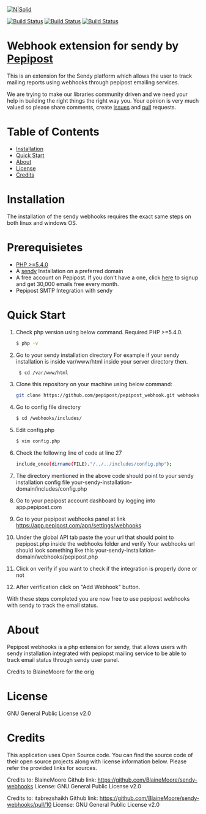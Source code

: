 [![N|Solid](https://camo.githubusercontent.com/229d5a801bc32845251f6df372b47f0ef61cd3e3/68747470733a2f2f70657069706f73742e636f6d2f77702d636f6e74656e742f75706c6f6164732f323031372f30372f505f4c4f474f2e706e67)](https://nodesource.com/products/nsolid)

[![Build Status](https://camo.githubusercontent.com/273b9129e7bb4dee23056cfea466054b6104b19a/68747470733a2f2f696d672e736869656c64732e696f2f7061636b61676973742f7068702d762f70657069706f73742f70657069706f73742d73646b2d7068702e7376673f7374796c653d666c61742d737175617265)](https://packagist.org/packages/pepipost/pepipost-sdk-php) [![Build Status](https://camo.githubusercontent.com/d95ea41d77480203395b62baa2979c7b83e26114/68747470733a2f2f696d672e736869656c64732e696f2f7061636b61676973742f6c2f70657069706f73742f70657069706f73742d73646b2d7068702e737667)](https://packagist.org/packages/pepipost/pepipost-sdk-php) [![Build Status](https://camo.githubusercontent.com/b52da95112b380731b1864a6f985718fce5822ba/68747470733a2f2f696d672e736869656c64732e696f2f747769747465722f666f6c6c6f772f706570695f706f73742e7376673f7374796c653d736f6369616c266c6162656c3d466f6c6c6f77)](https://twitter.com/pepi_post)

# Webhook extension for sendy by [Pepipost](https://twitter.com/pepi_post)
This is an extension for the Sendy platform which allows the user to track mailing reports using webhooks through pepipost emailing services.

We are trying to make our libraries community driven and we need your help in building the right things the right way you. Your opinion is very much valued so please share comments, create [issues](#) and [pull](#) requests.

# Table of Contents
  - [Installation](#Installation)
  - [Quick Start](#Quick-Start)
  - [About](#About)
  - [License](#License)
  - [Credits](#Credits)

# Installation
The installation of the sendy webhooks requires the exact same steps on both linux and windows OS.

# Prerequisietes
  - [PHP >=5.4.0](http://php.net/manual/en/install.php)
  - A [sendy](https://sendy.co/) Installation on a preferred domain
  - A free account on Pepipost. If you don't have a one, click [here](https://app.pepipost.com/index.php/signup/registeruser?utm_campaign=GitHubSDK&utm_medium=GithubSDK&utm_source=GithubSDK) to signup and get 30,000 emails free every month.
  - Pepipost SMTP Integration with sendy

# Quick Start
1. Check php version using below command. Required PHP >=5.4.0.
    ```sh
    $ php -v
    ```
2. Go to your sendy installation directory
    For example if your sendy installation is inside var/www/html inside your server directory then.
    ```sh
     $ cd /var/www/html
    ```
2. Clone this repository on your machine using below command:
    ```sh
    git clone https://github.com/pepipost/pepipost_webhook.git webhooks
    ```
3. Go to config file directory
    ```sh
    $ cd /webhooks/includes/
    ```
4. Edit config.php
    ```sh
    $ vim config.php
    ```    
5. Check the following line of code at line 27
    ```sh
    include_once(dirname(FILE)."/../../includes/config.php");
    ```  
6. The directory mentioned in the above code should point to your sendy installation config file 
    your-sendy-installation-domain/includes/config.php

7. Go to your pepipost account dashboard by logging into 
    app.pepipost.com

8. Go to your pepipost webhooks panel at link 
    https://app.pepipost.com/app/settings/webhooks

9. Under the global API tab paste the your url that should point to pepipost.php inside the webhooks folder and verify
    Your webhooks url should look something like this
    your-sendy-installation-domain/webhooks/pepipost.php

10. Click on verify if you want to check if the integration is properly done or not

11. After verification click on "Add Webhook" button.

With these steps completed you are now free to use pepipost webhooks with sendy to track the email status.

# About
Pepipost webhooks is a php extension for sendy, that allows users with sendy installation integrated with pepiopst mailing service to be able to track email status through sendy user panel.

Credits to BlaineMoore for the orig

# License
GNU General Public License v2.0

# Credits
This application uses Open Source code. You can find the source code of their open source projects along with license information below. Please refer the provided links for sources.

Credits to: BlaineMoore
Github link: https://github.com/BlaineMoore/sendy-webhooks
License: GNU General Public License v2.0

Credits to: itabrezshaikh 
Github link: https://github.com/BlaineMoore/sendy-webhooks/pull/10
License: GNU General Public License v2.0



